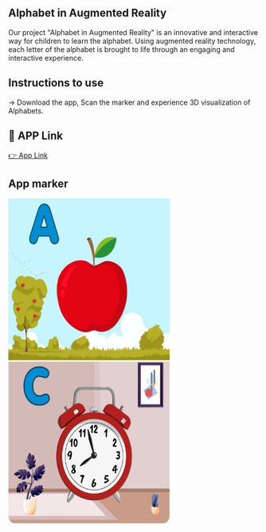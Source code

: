 
## Alphabet in Augmented Reality

Our project "Alphabet in Augmented Reality" is an innovative and interactive way for children to learn the alphabet. Using augmented reality technology, each letter of the alphabet is brought to life through an engaging and interactive experience.

## Instructions to use
-> Download the app, Scan the marker and experience 3D visualization of Alphabets. 

## 🔗 APP Link
[👉  App Link](https://drive.google.com/file/d/1U3-nAKqoI2Fmgq6JuqAQGM0yZu3oPaDq/view?usp=drive_link)

## App marker
<img src="apple.jpeg" width="324" height="324">    <img src="clock.jpeg" width="324" height="324">

